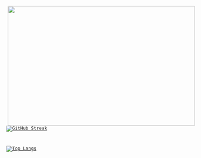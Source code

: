 <code><img align="right" src="![image](https://user-images.githubusercontent.com/68228757/156633005-e6ccff75-4325-4552-955c-826d42859bd6.png)" width="500" height="320" /></p>



[![GitHub Streak](https://github-readme-streak-stats.herokuapp.com?user=Herazur&theme=radical&date_format=M%20j%5B%2C%20Y%5D)](https://git.io/streak-stats)


[![Top Langs](https://github-readme-stats.vercel.app/api/top-langs/?username=Herazur)](https://github.com/anuraghazra/github-readme-stats)
